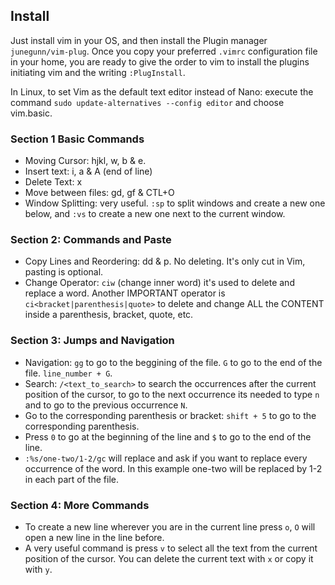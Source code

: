 ## Install
Just install vim in your OS, and then install the Plugin manager `junegunn/vim-plug`. Once you copy your preferred `.vimrc` configuration file in your home, you are ready to give the order to vim to install the plugins initiating vim and the writing `:PlugInstall`.

In Linux, to set Vim as the default text editor instead of Nano: execute the command `sudo update-alternatives --config editor` and choose vim.basic.

### Section 1 Basic Commands
- Moving Cursor: hjkl, w, b & e.
- Insert text: i, a & A (end of line)
- Delete Text: x
- Move between files: gd, gf & CTL+O
- Window Splitting: very useful. `:sp` to split windows and create a new one below, and `:vs` to create a new one next to the current window.

### Section 2: Commands and Paste
- Copy Lines and Reordering: dd & p. No deleting. It's only cut in Vim, pasting is optional.
- Change Operator: `ciw` (change inner word) it's used to delete and replace a word. Another IMPORTANT operator is `ci<bracket|parenthesis|quote>` to delete and change ALL the CONTENT inside a parenthesis, bracket, quote, etc.

### Section 3: Jumps and Navigation
- Navigation: `gg` to go to the beggining of the file. `G` to go to the end of the file. `line_number + G`.
- Search: `/<text_to_search>` to search the occurrences after the current position of the cursor, to go to the next occurrence its needed to type `n` and to go to the previous occurrence `N`.
- Go to the corresponding parenthesis or bracket: `shift + 5` to go to the corresponding parenthesis.
- Press `0` to go at the beginning of the line and `$` to go to the end of the line.
- `:%s/one-two/1-2/gc` will replace and ask if you want to replace every occurrence of the word. In this example one-two will be replaced by 1-2 in each part of the file.

### Section 4: More Commands
- To create a new line wherever you are in the current line press `o`, `O` will open a new line in the line before.
- A very useful command is press `v` to select all the text from the current position of the cursor. You can delete the current text with `x` or copy it with `y`. 
